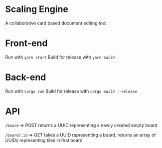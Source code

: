 Scaling Engine
==============

A collaborative card based document editing tool.

# Front-end
Run with `yarn start`
Build for release with `yarn build`

# Back-end
Run with `cargo run`
Build for release with `cargo build --release`

# API
`/board` => POST
returns a UUID representing a newly created empty board

`/board/:id` => GET
takes a UUID representing a board, returns an array of UUIDs representing tiles in that board
